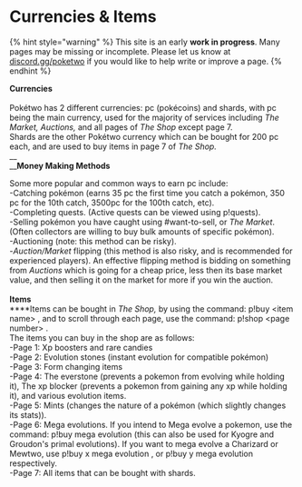 # Currencies & Items

{% hint style="warning" %}
This site is an early **work in progress**. Many pages may be missing or incomplete. Please let us know at [discord.gg/poketwo](https://discord.gg/poketwo) if you would like to help write or improve a page.
{% endhint %}

**Currencies**\
\
Pokétwo has 2 different currencies: pc (pokécoins) and shards, with pc being the main currency, used for the majority of services including _The Market, Auctions,_ and all pages of _The Shop_ except page 7.\
Shards are the other Pokétwo currency which can be bought for 200 pc each, and are used to buy items in page 7 of _The Shop._\
__\
__**Money Making Methods**

Some more popular and common ways to earn pc include:\
\-Catching pokémon (earns 35 pc the first time you catch a pokémon, 350 pc for the 10th catch, 3500pc for the 100th catch, etc).\
\-Completing quests. (Active quests can be viewed using p!quests). \
\-Selling pokémon you have caught using #want-to-sell, or _The Market_.(Often collectors are willing to buy bulk amounts of specific pokémon).\
\-Auctioning (note: this method can be risky).\
\-_Auction/Market_ flipping (this method is also risky, and is recommended for experienced players). An effective flipping method is bidding on something from _Auctions_ which is going for a cheap price, less then its base market value, and then selling it on the market for more if you win the auction.\
\
**Items**\
****Items can be bought in _The Shop,_ by using the command: p!buy \<item name> , and to scroll through each page, use the command: p!shop \<page number> .\
The items you can buy in the shop are as follows:\
\-Page 1: Xp boosters and rare candies\
\-Page 2: Evolution stones (instant evolution for compatible pokémon)\
\-Page 3: Form changing items \
\-Page 4: The everstone (prevents a pokemon from evolving while holding it), The xp blocker (prevents a pokemon from gaining any xp while holding it), and various evolution items.\
\-Page 5: Mints (changes the nature of a pokémon (which slightly changes its stats)).\
\-Page 6: Mega evolutions. If you intend to Mega evolve a pokemon, use the command: p!buy mega evolution (this can also be used for Kyogre and Groudon's primal evolutions). If you want to mega evolve a Charizard or Mewtwo, use p!buy  x mega evolution , or p!buy y mega evolution respectively.\
\-Page 7: All items that can be bought with shards.
